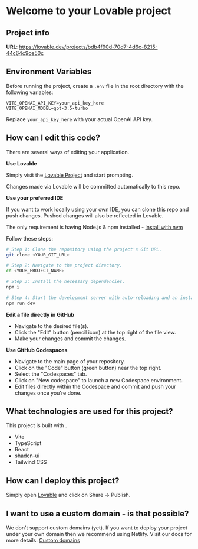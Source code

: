 # Welcome to your Lovable project

## Project info

**URL**: https://lovable.dev/projects/bdb4f90d-70d7-4d6c-8215-44c64c9ce50c

## Environment Variables

Before running the project, create a `.env` file in the root directory with the following variables:

```env
VITE_OPENAI_API_KEY=your_api_key_here
VITE_OPENAI_MODEL=gpt-3.5-turbo
```

Replace `your_api_key_here` with your actual OpenAI API key.

## How can I edit this code?

There are several ways of editing your application.

**Use Lovable**

Simply visit the [Lovable Project](https://lovable.dev/projects/bdb4f90d-70d7-4d6c-8215-44c64c9ce50c) and start prompting.

Changes made via Lovable will be committed automatically to this repo.

**Use your preferred IDE**

If you want to work locally using your own IDE, you can clone this repo and push changes. Pushed changes will also be reflected in Lovable.

The only requirement is having Node.js & npm installed - [install with nvm](https://github.com/nvm-sh/nvm#installing-and-updating)

Follow these steps:

```sh
# Step 1: Clone the repository using the project's Git URL.
git clone <YOUR_GIT_URL>

# Step 2: Navigate to the project directory.
cd <YOUR_PROJECT_NAME>

# Step 3: Install the necessary dependencies.
npm i

# Step 4: Start the development server with auto-reloading and an instant preview.
npm run dev
```

**Edit a file directly in GitHub**

- Navigate to the desired file(s).
- Click the "Edit" button (pencil icon) at the top right of the file view.
- Make your changes and commit the changes.

**Use GitHub Codespaces**

- Navigate to the main page of your repository.
- Click on the "Code" button (green button) near the top right.
- Select the "Codespaces" tab.
- Click on "New codespace" to launch a new Codespace environment.
- Edit files directly within the Codespace and commit and push your changes once you're done.

## What technologies are used for this project?

This project is built with .

- Vite
- TypeScript
- React
- shadcn-ui
- Tailwind CSS

## How can I deploy this project?

Simply open [Lovable](https://lovable.dev/projects/bdb4f90d-70d7-4d6c-8215-44c64c9ce50c) and click on Share -> Publish.

## I want to use a custom domain - is that possible?

We don't support custom domains (yet). If you want to deploy your project under your own domain then we recommend using Netlify. Visit our docs for more details: [Custom domains](https://docs.lovable.dev/tips-tricks/custom-domain/)

